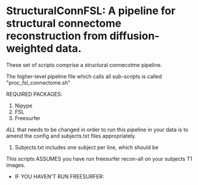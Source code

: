 # StructuralConnFSL: A pipeline for structural connectome reconstruction from diffusion-weighted data. 

These set of scripts comprise a structural connecotme pipeline.

The higher-level pipeline file which calls all sub-scripts is called "proc_fsl_connectome.sh"

REQUIRED PACKAGES:
1. Nipype
2. FSL
3. Freesurfer

*ALL* that needs to be changed in order to run this pipeline in your data is to amend the config and subjects.txt files appropriately.
1. Subjects.txt includes one subject per line, which should be 


This scripts ASSUMES you have run freesurfer recon-all on your subjects T1 images.
  - IF YOU HAVEN'T RUN FREESURFER:
  
